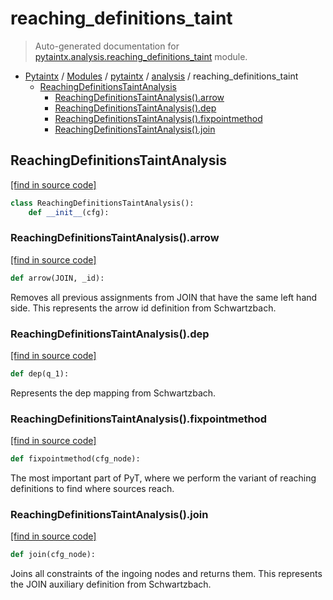 # reaching_definitions_taint

> Auto-generated documentation for [pytaintx.analysis.reaching_definitions_taint](../../../pytaintx/analysis/reaching_definitions_taint.py) module.

- [Pytaintx](../../README.md#pytaintx-index) / [Modules](../../README.md#pytaintx-modules) / [pytaintx](../index.md#pytaintx) / [analysis](index.md#analysis) / reaching_definitions_taint
    - [ReachingDefinitionsTaintAnalysis](#reachingdefinitionstaintanalysis)
        - [ReachingDefinitionsTaintAnalysis().arrow](#reachingdefinitionstaintanalysisarrow)
        - [ReachingDefinitionsTaintAnalysis().dep](#reachingdefinitionstaintanalysisdep)
        - [ReachingDefinitionsTaintAnalysis().fixpointmethod](#reachingdefinitionstaintanalysisfixpointmethod)
        - [ReachingDefinitionsTaintAnalysis().join](#reachingdefinitionstaintanalysisjoin)

## ReachingDefinitionsTaintAnalysis

[[find in source code]](../../../pytaintx/analysis/reaching_definitions_taint.py#L6)

```python
class ReachingDefinitionsTaintAnalysis():
    def __init__(cfg):
```

### ReachingDefinitionsTaintAnalysis().arrow

[[find in source code]](../../../pytaintx/analysis/reaching_definitions_taint.py#L36)

```python
def arrow(JOIN, _id):
```

Removes all previous assignments from JOIN that have the same left hand side.
This represents the arrow id definition from Schwartzbach.

### ReachingDefinitionsTaintAnalysis().dep

[[find in source code]](../../../pytaintx/analysis/reaching_definitions_taint.py#L45)

```python
def dep(q_1):
```

Represents the dep mapping from Schwartzbach.

### ReachingDefinitionsTaintAnalysis().fixpointmethod

[[find in source code]](../../../pytaintx/analysis/reaching_definitions_taint.py#L11)

```python
def fixpointmethod(cfg_node):
```

The most important part of PyT, where we perform
the variant of reaching definitions to find where sources reach.

### ReachingDefinitionsTaintAnalysis().join

[[find in source code]](../../../pytaintx/analysis/reaching_definitions_taint.py#L31)

```python
def join(cfg_node):
```

Joins all constraints of the ingoing nodes and returns them.
This represents the JOIN auxiliary definition from Schwartzbach.
